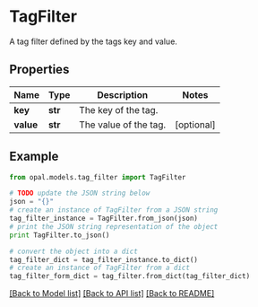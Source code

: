 # TagFilter

A tag filter defined by the tags key and value.

## Properties

Name | Type | Description | Notes
------------ | ------------- | ------------- | -------------
**key** | **str** | The key of the tag. | 
**value** | **str** | The value of the tag. | [optional] 

## Example

```python
from opal.models.tag_filter import TagFilter

# TODO update the JSON string below
json = "{}"
# create an instance of TagFilter from a JSON string
tag_filter_instance = TagFilter.from_json(json)
# print the JSON string representation of the object
print TagFilter.to_json()

# convert the object into a dict
tag_filter_dict = tag_filter_instance.to_dict()
# create an instance of TagFilter from a dict
tag_filter_form_dict = tag_filter.from_dict(tag_filter_dict)
```
[[Back to Model list]](../README.md#documentation-for-models) [[Back to API list]](../README.md#documentation-for-api-endpoints) [[Back to README]](../README.md)


